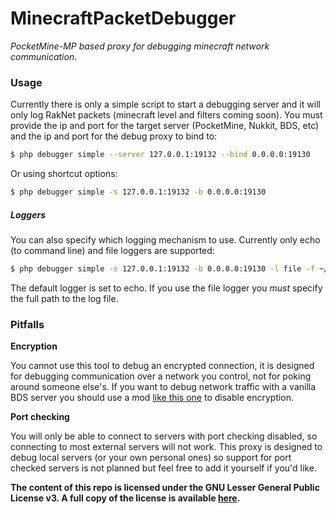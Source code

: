 MinecraftPacketDebugger
===============
_PocketMine-MP based proxy for debugging minecraft network communication._

### Usage
Currently there is only a simple script to start a debugging server and it will only log RakNet packets (minecraft level and filters coming soon).
You must provide the ip and port for the target server (PocketMine, Nukkit, BDS, etc) and the ip and port for the debug
proxy to bind to:

```bash
$ php debugger simple --server 127.0.0.1:19132 --bind 0.0.0.0:19130
```

Or using shortcut options:

```bash
$ php debugger simple -s 127.0.0.1:19132 -b 0.0.0.0:19130
```

##### Loggers

You can also specify which logging mechanism to use. Currently only echo (to command line) and file loggers are supported:

```bash
$ php debugger simple -s 127.0.0.1:19132 -b 0.0.0.0:19130 -l file -f ~/MinecraftNetworkDebugger/debug-1.log
```

The default logger is set to echo. If you use the file logger you *must* specify the full path to the log file.

### Pitfalls

__Encryption__

You cannot use this tool to debug an encrypted connection, it is designed for debugging communication over a network you
control, not for poking around someone else's. If you want to debug network traffic with a vanilla BDS server you should
use a mod [like this one](https://github.com/Frago9876543210/PacketStealer/tree/master/DisableEncryption) to disable encryption.

__Port checking__

You will only be able to connect to servers with port checking disabled, so connecting to most external servers will not
work. This proxy is designed to debug local servers (or your own personal ones) so support for port checked servers is
not planned but feel free to add it yourself if you'd like.

__The content of this repo is licensed under the GNU Lesser General Public License v3. A full copy of the license is
available [here](LICENSE).__